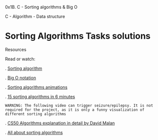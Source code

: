 0x1B. C - Sorting algorithms & Big O

C - Algorithm - Data structure

# Sorting Algorithms Tasks solutions

Resources

Read or watch:

. [Sorting algorithm](https://en.wikipedia.org/wiki/Sorting_algorithm)

. [Big O notation](https://stackoverflow.com/questions/487258/what-is-a-plain-english-explanation-of-big-o-notation)

. [Sorting algorithms animations](https://www.toptal.com/developers/sorting-algorithms)

. [15 sorting algorithms in 6 minutes](https://www.youtube.com/watch?v=kPRA0W1kECg)

	WARNING: The following video can trigger seizure/epilepsy. It is not required for the project, as it is only a funny visualization of different sorting algorithms

. [CS50 Algorithms explanation in detail by David Malan](https://www.youtube.com/watch?v=yb0PY3LX2x8&t=2s)

. [All about sorting algorithms](https://www.geeksforgeeks.org/sorting-algorithms/)
